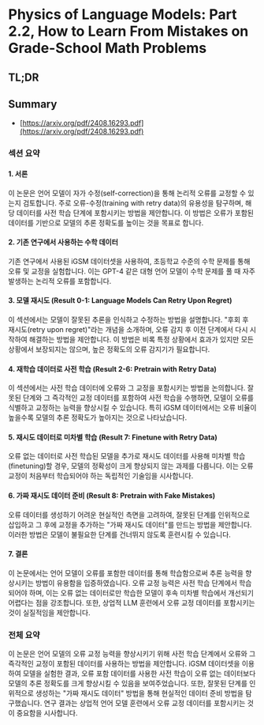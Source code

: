 # Physics of Language Models: Part 2.2, How to Learn From Mistakes on Grade-School Math Problems
## TL;DR
## Summary
- [https://arxiv.org/pdf/2408.16293.pdf](https://arxiv.org/pdf/2408.16293.pdf)

### 섹션 요약

#### 1. 서론
이 논문은 언어 모델이 자가 수정(self-correction)을 통해 논리적 오류를 교정할 수 있는지 검토합니다. 주로 오류-수정(training with retry data)의 유용성을 탐구하며, 해당 데이터를 사전 학습 단계에 포함시키는 방법을 제안합니다. 이 방법은 오류가 포함된 데이터를 기반으로 모델의 추론 정확도를 높이는 것을 목표로 합니다.

#### 2. 기존 연구에서 사용하는 수학 데이터
기존 연구에서 사용된 iGSM 데이터셋을 사용하여, 초등학교 수준의 수학 문제를 통해 오류 및 교정을 실험합니다. 이는 GPT-4 같은 대형 언어 모델이 수학 문제를 풀 때 자주 발생하는 논리적 오류를 포함합니다.

#### 3. 모델 재시도 (Result 0-1: Language Models Can Retry Upon Regret)
이 섹션에서는 모델이 잘못된 추론을 인식하고 수정하는 방법을 설명합니다. "후회 후 재시도(retry upon regret)"라는 개념을 소개하며, 오류 감지 후 이전 단계에서 다시 시작하여 해결하는 방법을 제안합니다. 이 방법은 비록 특정 상황에서 효과가 있지만 모든 상황에서 보장되지는 않으며, 높은 정확도의 오류 감지기가 필요합니다.

#### 4. 재학습 데이터로 사전 학습 (Result 2-6: Pretrain with Retry Data)
이 섹션에서는 사전 학습 데이터에 오류와 그 교정을 포함시키는 방법을 논의합니다. 잘못된 단계와 그 즉각적인 교정 데이터를 포함하여 사전 학습을 수행하면, 모델이 오류를 식별하고 교정하는 능력을 향상시킬 수 있습니다. 특히 iGSM 데이터에서는 오류 비율이 높을수록 모델의 추론 정확도가 높아지는 것으로 나타났습니다.

#### 5. 재시도 데이터로 미차별 학습 (Result 7: Finetune with Retry Data)
오류 없는 데이터로 사전 학습된 모델을 추가로 재시도 데이터를 사용해 미차별 학습(finetuning)할 경우, 모델의 정확성이 크게 향상되지 않는 과제를 다룹니다. 이는 오류 교정이 처음부터 학습되어야 하는 독립적인 기술임을 시사합니다.

#### 6. 가짜 재시도 데이터 준비 (Result 8: Pretrain with Fake Mistakes)
오류 데이터를 생성하기 어려운 현실적인 측면을 고려하여, 잘못된 단계를 인위적으로 삽입하고 그 후에 교정을 추가하는 "가짜 재시도 데이터"를 만드는 방법을 제안합니다. 이러한 방법은 모델이 불필요한 단계를 건너뛰지 않도록 훈련시킬 수 있습니다.

#### 7. 결론
이 논문에서는 언어 모델이 오류를 포함한 데이터를 통해 학습함으로써 추론 능력을 향상시키는 방법이 유용함을 입증하였습니다. 오류 교정 능력은 사전 학습 단계에서 학습되어야 하며, 이는 오류 없는 데이터로만 학습한 모델이 후속 미차별 학습에서 개선되기 어렵다는 점을 강조합니다. 또한, 상업적 LLM 훈련에서 오류 교정 데이터를 포함시키는 것이 실질적임을 제안합니다.

### 전체 요약
이 논문은 언어 모델의 오류 교정 능력을 향상시키기 위해 사전 학습 단계에서 오류와 그 즉각적인 교정이 포함된 데이터를 사용하는 방법을 제안합니다. iGSM 데이터셋을 이용하여 모델을 실험한 결과, 오류 포함 데이터를 사용한 사전 학습이 오류 없는 데이터보다 모델의 추론 정확도를 크게 향상시킬 수 있음을 보여주었습니다. 또한, 잘못된 단계를 인위적으로 생성하는 "가짜 재시도 데이터" 방법을 통해 현실적인 데이터 준비 방법을 탐구했습니다. 연구 결과는 상업적 언어 모델 훈련에서 오류 교정 데이터를 포함시키는 것이 중요함을 시사합니다.
